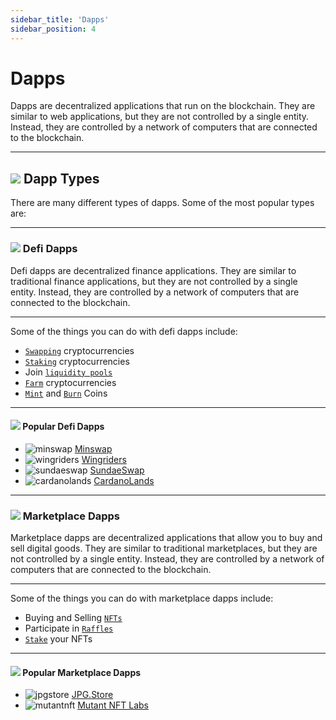 ```yaml
---
sidebar_title: 'Dapps'
sidebar_position: 4
---
```


# Dapps

Dapps are decentralized applications that run on the blockchain. They are similar to web applications, but they are not controlled by a single entity. Instead, they are controlled by a network of computers that are connected to the blockchain.

---

## <img src="/images/dapp.png" /> Dapp Types

There are many different types of dapps. Some of the most popular types are:

---

### <img src="/images/defi.png" /> Defi Dapps

Defi dapps are decentralized finance applications. They are similar to traditional finance applications, but they are not controlled by a single entity. Instead, they are controlled by a network of computers that are connected to the blockchain.

---

Some of the things you can do with defi dapps include:

- [`Swapping`](/docs/advanced/swapping) cryptocurrencies
- [`Staking`](/docs/advanced/staking) cryptocurrencies
- Join [`liquidity pools`](/docs/advanced/liquidity-pools)
- [`Farm`](/docs/advanced/farming) cryptocurrencies
- [`Mint`](/docs/advanced/minting) and [`Burn`](/docs/advanced/burning) Coins

---

#### <img src="/images/fire.png" /> Popular Defi Dapps

- ![minswap](/images/minswap.png) [Minswap](https://app.minswap.org/)
- ![wingriders](/images/wingriders.png) [Wingriders](https://app.wingriders.com/swap)
- ![sundaeswap](/images/sundaeswap.png) [SundaeSwap](https://exchange.sundaeswap.finance/#/)
- ![cardanolands](/images/cardanolands.png) [CardanoLands](https://cardanolands.com/staking)

---

### <img src="/images/nft.png" /> Marketplace Dapps

Marketplace dapps are decentralized applications that allow you to buy and sell digital goods. They are similar to traditional marketplaces, but they are not controlled by a single entity. Instead, they are controlled by a network of computers that are connected to the blockchain.

---

Some of the things you can do with marketplace dapps include:

- Buying and Selling [`NFTs`](/docs/basics/nfts)
- Participate in [`Raffles`](docs/basics/raffles)
- [`Stake`](/docs/advanced/staking) your NFTs

---

#### <img src="/images/fire.png" /> Popular Marketplace Dapps

- ![jpgstore](/images/jpgstore.png) [JPG.Store](https://www.jpg.store/)
- ![mutantnft](/images/mutantnft.png) [Mutant NFT Labs](https://labs.mutant-nft.com/)
